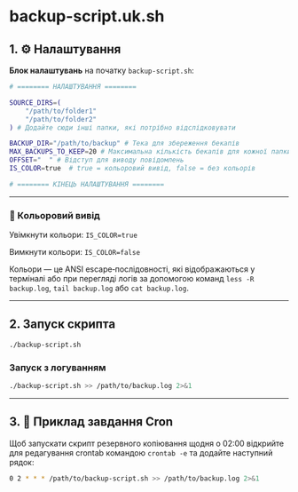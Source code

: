 # backup-script.uk.sh

## 1. ⚙ Налаштування

**Блок налаштувань** на початку `backup-script.sh`:

```bash
# ======== НАЛАШТУВАННЯ ========

SOURCE_DIRS=(
    "/path/to/folder1"
    "/path/to/folder2"
) # Додайте сюди інші папки, які потрібно відслідковувати

BACKUP_DIR="/path/to/backup" # Тека для збереження бекапів
MAX_BACKUPS_TO_KEEP=20 # Максимальна кількість бекапів для кожної папки
OFFSET="  " # Відступ для виводу повідомлень
IS_COLOR=true  # true = кольоровий вивід, false = без кольорів

# ======== КІНЕЦЬ НАЛАШТУВАННЯ ========
```

---

### 🎨 Кольоровий вивід

Увімкнути кольори: `IS_COLOR=true`

Вимкнути кольори: `IS_COLOR=false`

Кольори — це ANSI escape‑послідовності, які відображаються у терміналі або при перегляді логів за допомогою команд `less -R backup.log`, `tail backup.log` або `cat backup.log`.

---

## 2. Запуск скрипта

```bash
./backup-script.sh
```

### Запуск з логуванням

```bash
./backup-script.sh >> /path/to/backup.log 2>&1
```
---

## 3. 📅 Приклад завдання Cron

Щоб запускати скрипт резервного копіювання щодня о 02:00 відкрийте для редагування crontab командою `crontab -e` та додайте наступний рядок:

```bash
0 2 * * * /path/to/backup-script.sh >> /path/to/backup.log 2>&1
```